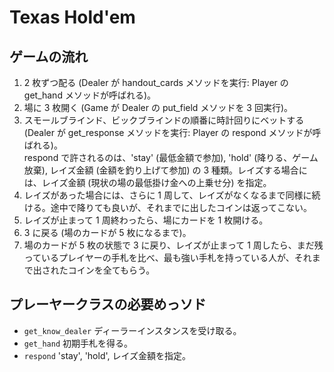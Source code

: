 # Texas Hold'em

## ゲームの流れ
1. 2 枚ずつ配る (Dealer が handout_cards メソッドを実行: Player の get_hand メソッドが呼ばれる)。  
2. 場に 3 枚開く (Game が Dealer の put_field メソッドを 3 回実行)。  
3. スモールブラインド、ビックブラインドの順番に時計回りにベットする (Dealer が get_response メソッドを実行: Player の respond メソッドが呼ばれる)。  
respond で許されるのは、'stay' (最低金額で参加), 'hold' (降りる、ゲーム放棄), レイズ金額 (金額を釣り上げて参加) の 3 種類。レイズする場合には、レイズ金額 (現状の場の最低掛け金への上乗せ分) を指定。  
4. レイズがあった場合には、さらに 1 周して、レイズがなくなるまで同様に続ける。途中で降りても良いが、それまでに出したコインは返ってこない。  
5. レイズが止まって 1 周終わったら、場にカードを 1 枚開ける。  
6. 3 に戻る (場のカードが 5 枚になるまで)。  
7. 場のカードが 5 枚の状態で 3 に戻り、レイズが止まって 1 周したら、まだ残っているプレイヤーの手札を比べ、最も強い手札を持っている人が、それまで出されたコインを全てもらう。

## プレーヤークラスの必要めっソド
- `get_know_dealer` ディーラーインスタンスを受け取る。
- `get_hand` 初期手札を得る。
- `respond` 'stay', 'hold', レイズ金額を指定。
